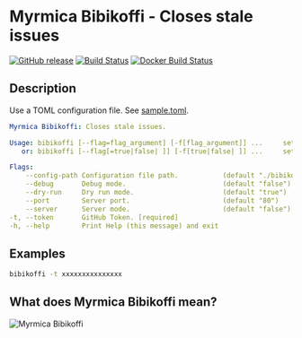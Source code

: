 # Myrmica Bibikoffi - Closes stale issues

[![GitHub release](https://img.shields.io/github/release/traefik/bibikoffi.svg)](https://github.com/traefik/bibikoffi/releases/latest)
[![Build Status](https://travis-ci.com/traefik/bibikoffi.svg?branch=master)](https://travis-ci.com/traefik/bibikoffi)
[![Docker Build Status](https://img.shields.io/docker/build/traefik/bibikoffi.svg)](https://hub.docker.com/r/traefik/bibikoffi/builds/)

## Description

Use a TOML configuration file. See [sample.toml](/sample.toml).

```yaml
Myrmica Bibikoffi: Closes stale issues.

Usage: bibikoffi [--flag=flag_argument] [-f[flag_argument]] ...     set flag_argument to flag(s)
   or: bibikoffi [--flag[=true|false| ]] [-f[true|false| ]] ...     set true/false to boolean flag(s)

Flags:
    --config-path Configuration file path.           (default "./bibikoffi.toml")
    --debug       Debug mode.                        (default "false")
    --dry-run     Dry run mode.                      (default "true")
    --port        Server port.                       (default "80")
    --server      Server mode.                       (default "false")
-t, --token       GitHub Token. [required]           
-h, --help        Print Help (this message) and exit
```

## Examples

```bash
bibikoffi -t xxxxxxxxxxxxxxx
```

## What does Myrmica Bibikoffi mean?

![Myrmica Bibikoffi](http://www.antwiki.org/wiki/images/2/28/Myrmica_bibikoffi_H_casent0900283.jpg)
